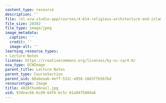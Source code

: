 ```yaml
---
content_type: resource
description: ''
file: /ol-ocw-studio-app/courses/4-614-religious-architecture-and-islamic-cultures-fall-2002/93deac6b6cd964f6bc5c61a94f5804a6_4028thumbnail.jpg
file_size: 20302
file_type: image/jpeg
image_metadata:
  caption: ''
  credit: ''
  image-alt: ''
learning_resource_types:
- Lecture Notes
license: https://creativecommons.org/licenses/by-nc-sa/4.0/
ocw_type: OCWImage
parent_title: Lecture Notes
parent_type: CourseSection
parent_uid: 68abeaab-4eff-532c-e858-18d3ffb567bd
resourcetype: Image
title: 4028thumbnail.jpg
uid: 93deac6b-6cd9-64f6-bc5c-61a94f5804a6
---
```

